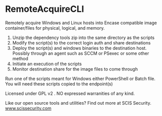 # RemoteAcquireCLI
Remotely acquire Windows and Linux hosts into Encase compatible image container/files for physical, logical, and memory.

1) Unzip the dependency tools zip into the same directory as the scripts
2) Modify the script(s) to the correct login auth and share destinations
3) Deploy the script(s) and windows binaries to the destination host. Possibly through an agent such as SCCM or PSexec or some other method
4) Initiate an execution of the scripts
5) Monitor destination share for the image files to come through

Run one of the scripts meant for Windows either PowerShell or Batch file. You will need these scripts copied to the endpoint(s)

Licensed under GPL v2 . NO expressed warranities of any kind.

Like our open source tools and utilities? Find out more at SCIS Security. www.scissecurity.com

